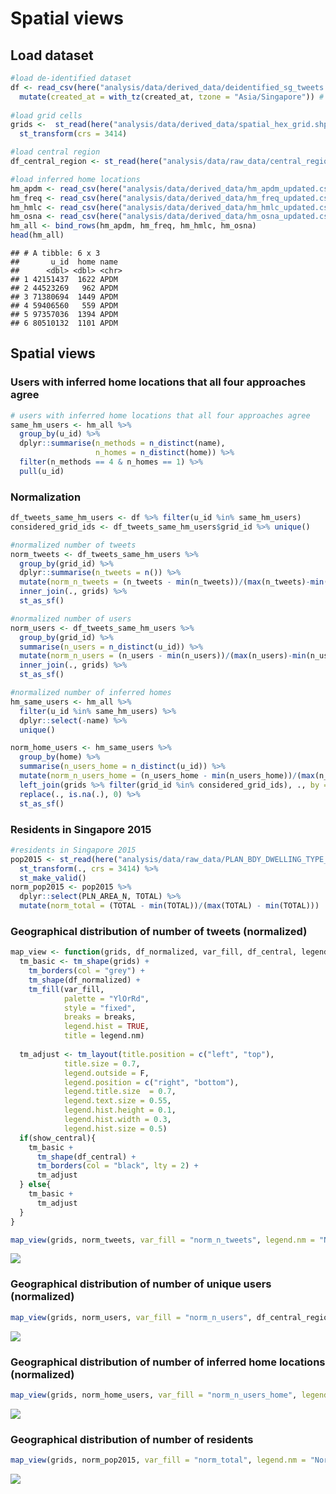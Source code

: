 Spatial views
================

## Load dataset

``` r
#load de-identified dataset
df <- read_csv(here("analysis/data/derived_data/deidentified_sg_tweets.csv")) %>% 
  mutate(created_at = with_tz(created_at, tzone = "Asia/Singapore")) # the tweets were sent in Singapore, so must convert the timezone to SGT, the default timezone is UTC! 
  
#load grid cells 
grids <-  st_read(here("analysis/data/derived_data/spatial_hex_grid.shp"), quiet = T) %>% 
  st_transform(crs = 3414)

#load central region 
df_central_region <- st_read(here("analysis/data/raw_data/central_region.shp"), quiet = T) 

#load inferred home locations 
hm_apdm <- read_csv(here("analysis/data/derived_data/hm_apdm_updated.csv")) %>% mutate(name = "APDM")
hm_freq <- read_csv(here("analysis/data/derived_data/hm_freq_updated.csv")) %>% mutate(name = "FREQ")
hm_hmlc <- read_csv(here("analysis/data/derived_data/hm_hmlc_updated.csv")) %>% mutate(name = "HMLC")
hm_osna <- read_csv(here("analysis/data/derived_data/hm_osna_updated.csv")) %>% mutate(name = "OSNA")
hm_all <- bind_rows(hm_apdm, hm_freq, hm_hmlc, hm_osna)
head(hm_all)
```

    ## # A tibble: 6 x 3
    ##       u_id  home name 
    ##      <dbl> <dbl> <chr>
    ## 1 42151437  1622 APDM 
    ## 2 44523269   962 APDM 
    ## 3 71380694  1449 APDM 
    ## 4 59406560   559 APDM 
    ## 5 97357036  1394 APDM 
    ## 6 80510132  1101 APDM

## Spatial views

### Users with inferred home locations that all four approaches agree

``` r
# users with inferred home locations that all four approaches agree
same_hm_users <- hm_all %>% 
  group_by(u_id) %>% 
  dplyr::summarise(n_methods = n_distinct(name),
                   n_homes = n_distinct(home)) %>% 
  filter(n_methods == 4 & n_homes == 1) %>% 
  pull(u_id)
```

### Normalization

``` r
df_tweets_same_hm_users <- df %>% filter(u_id %in% same_hm_users)
considered_grid_ids <- df_tweets_same_hm_users$grid_id %>% unique()

#normalized number of tweets 
norm_tweets <- df_tweets_same_hm_users %>% 
  group_by(grid_id) %>% 
  dplyr::summarise(n_tweets = n()) %>% 
  mutate(norm_n_tweets = (n_tweets - min(n_tweets))/(max(n_tweets)-min(n_tweets))) %>% 
  inner_join(., grids) %>% 
  st_as_sf()

#normalized number of users 
norm_users <- df_tweets_same_hm_users %>% 
  group_by(grid_id) %>%
  summarise(n_users = n_distinct(u_id)) %>% 
  mutate(norm_n_users = (n_users - min(n_users))/(max(n_users)-min(n_users))) %>% 
  inner_join(., grids) %>% 
  st_as_sf()

#normalized number of inferred homes
hm_same_users <- hm_all %>% 
  filter(u_id %in% same_hm_users) %>% 
  dplyr::select(-name) %>% 
  unique()

norm_home_users <- hm_same_users %>% 
  group_by(home) %>% 
  summarise(n_users_home = n_distinct(u_id)) %>% 
  mutate(norm_n_users_home = (n_users_home - min(n_users_home))/(max(n_users_home)-min(n_users_home))) %>%
  left_join(grids %>% filter(grid_id %in% considered_grid_ids), ., by = c("grid_id" = "home")) %>% 
  replace(., is.na(.), 0) %>% 
  st_as_sf() 
```

### Residents in Singapore 2015

``` r
#residents in Singapore 2015
pop2015 <- st_read(here("analysis/data/raw_data/PLAN_BDY_DWELLING_TYPE_2015.shp"), quiet = T) %>%
  st_transform(., crs = 3414) %>% 
  st_make_valid()
norm_pop2015 <- pop2015 %>% 
  dplyr::select(PLN_AREA_N, TOTAL) %>% 
  mutate(norm_total = (TOTAL - min(TOTAL))/(max(TOTAL) - min(TOTAL)))
```

### Geographical distribution of number of tweets (normalized)

``` r
map_view <- function(grids, df_normalized, var_fill, df_central, legend.nm, breaks,  show_central = F){
  tm_basic <- tm_shape(grids) + 
    tm_borders(col = "grey") + 
    tm_shape(df_normalized) +
    tm_fill(var_fill, 
            palette = "YlOrRd",
            style = "fixed",
            breaks = breaks,
            legend.hist = TRUE,
            title = legend.nm)
  
  tm_adjust <- tm_layout(title.position = c("left", "top"),
            title.size = 0.7,
            legend.outside = F,
            legend.position = c("right", "bottom"),
            legend.title.size  = 0.7,
            legend.text.size = 0.55,
            legend.hist.height = 0.1,
            legend.hist.width = 0.3,
            legend.hist.size = 0.5)
  if(show_central){
    tm_basic + 
      tm_shape(df_central) + 
      tm_borders(col = "black", lty = 2) +
      tm_adjust
  } else{
    tm_basic +
      tm_adjust
  }
}
```

``` r
map_view(grids, norm_tweets, var_fill = "norm_n_tweets", legend.nm = "Normalized # of tweets", breaks = c(0, 0.03, 0.05, 0.1, 0.2, 0.3, 0.5, 0.7, 0.9, 1.0))
```

<img src="02-figures-spatial-view-of-same-hm-users_files/figure-gfm/unnamed-chunk-6-1.png" style="display: block; margin: auto;" />

### Geographical distribution of number of unique users (normalized)

``` r
map_view(grids, norm_users, var_fill = "norm_n_users", df_central_region, legend.nm = "Normalized # of unique users", show_central = T, breaks = c(0, 0.03, 0.05, 0.1, 0.2, 0.3, 0.5, 0.7, 0.9, 1.0))
```

<img src="02-figures-spatial-view-of-same-hm-users_files/figure-gfm/unnamed-chunk-7-1.png" style="display: block; margin: auto;" />

### Geographical distribution of number of inferred home locations (normalized)

``` r
map_view(grids, norm_home_users, var_fill = "norm_n_users_home", legend.nm = "Normalized # of inferred homes", breaks = c(0, 0.03, 0.05, 0.1, 0.2, 0.3, 0.5, 0.7, 0.9, 1.0))
```

<img src="02-figures-spatial-view-of-same-hm-users_files/figure-gfm/unnamed-chunk-8-1.png" style="display: block; margin: auto;" />

### Geographical distribution of number of residents

``` r
map_view(grids, norm_pop2015, var_fill = "norm_total", legend.nm = "Normalized # of residents", breaks = c(0, 0.03, 0.05, 0.1, 0.2, 0.3, 0.5, 0.7, 0.9, 1.0))
```

<img src="02-figures-spatial-view-of-same-hm-users_files/figure-gfm/unnamed-chunk-9-1.png" style="display: block; margin: auto;" />
